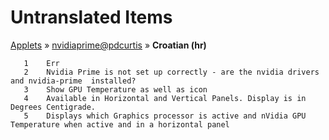 # Untranslated Items
[Applets](../../../README.md) &#187; [nvidiaprime@pdcurtis](../README.md) &#187; **Croatian (hr)**

       1	Err
       2	Nvidia Prime is not set up correctly - are the nvidia drivers and nvidia-prime  installed?
       3	Show GPU Temperature as well as icon
       4	Available in Horizontal and Vertical Panels. Display is in Degrees Centigrade.
       5	Displays which Graphics processor is active and nVidia GPU Temperature when active and in a horizontal panel
